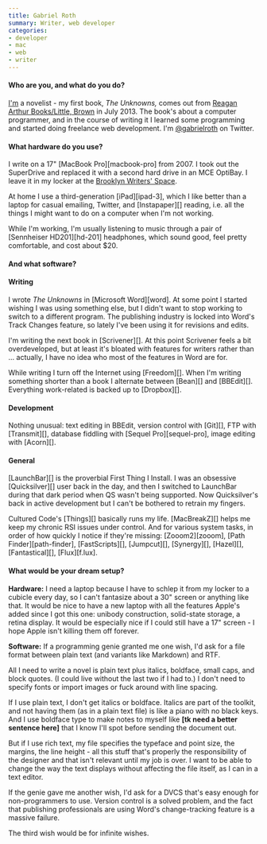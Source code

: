 ```yaml
---
title: Gabriel Roth
summary: Writer, web developer
categories:
- developer
- mac
- web
- writer
---
```


#### Who are you, and what do you do?

[I'm](http://gabrielroth.com/ "Gabriel's website.") a novelist - my first book, _The Unknowns,_ comes out from [Reagan Arthur Books/Little, Brown](http://www.reaganarthurbooks.com/ "Gabriel's book publisher.") in July 2013. The book's about a computer programmer, and in the course of writing it I learned some programming and started doing freelance web development. I'm [@gabrielroth](http://twitter.com/gabrielroth "Gabriel's Twitter account.") on Twitter.

#### What hardware do you use?

I write on a 17" [MacBook Pro][macbook-pro] from 2007. I took out the SuperDrive and replaced it with a second hard drive in an MCE OptiBay. I leave it in my locker at the [Brooklyn Writers' Space](http://www.brooklynwriters.com/ "An office space for writers in Brooklyn."). 

At home I use a third-generation [iPad][ipad-3], which I like better than a laptop for casual emailing, Twitter, and [Instapaper][] reading, i.e. all the things I might want to do on a computer when I'm not working.

While I'm working, I'm usually listening to music through a pair of [Sennheiser HD201][hd-201] headphones, which sound good, feel pretty comfortable, and cost about $20. 

#### And what software?

#### Writing

I wrote _The Unknowns_ in [Microsoft Word][word]. At some point I started wishing I was using something else, but I didn't want to stop working to switch to a different program. The publishing industry is locked into Word's Track Changes feature, so lately I've been using it for revisions and edits.

I'm writing the next book in [Scrivener][]. At this point Scrivener feels a bit overdeveloped, but at least it's bloated with features for writers rather than ... actually, I have no idea who most of the features in Word are for.

While writing I turn off the Internet using [Freedom][]. When I'm writing something shorter than a book I alternate between [Bean][] and [BBEdit][]. Everything work-related is backed up to [Dropbox][].

#### Development

Nothing unusual: text editing in BBEdit, version control with [Git][], FTP with [Transmit][], database fiddling with [Sequel Pro][sequel-pro], image editing with [Acorn][].

#### General

[LaunchBar][] is the proverbial First Thing I Install. I was an obsessive [Quicksilver][] user back in the day, and then I switched to LaunchBar during that dark period when QS wasn't being supported. Now Quicksilver's back in active development but I can't be bothered to retrain my fingers.

Cultured Code's [Things][] basically runs my life. [MacBreakZ][] helps me keep my chronic RSI issues under control. And for various system tasks, in order of how quickly I notice if they're missing: [Zooom2][zooom], [Path Finder][path-finder], [FastScripts][], [Jumpcut][], [Synergy][], [Hazel][], [Fantastical][], [Flux][f.lux].

#### What would be your dream setup?

__Hardware:__ I need a laptop because I have to schlep it from my locker to a cubicle every day, so I can't fantasize about a 30" screen or anything like that. It would be nice to have a new laptop with all the features Apple's added since I got this one: unibody construction, solid-state storage, a retina display. It would be especially nice if I could still have a 17" screen - I hope Apple isn't killing them off forever.

__Software:__ If a programming genie granted me one wish, I'd ask for a file format between plain text (and variants like Markdown) and RTF.

All I need to write a novel is plain text plus italics, boldface, small caps, and block quotes. (I could live without the last two if I had to.) I don't need to specify fonts or import images or fuck around with line spacing. 

If I use plain text, I don't get italics or boldface. Italics are part of the toolkit, and not having them (as in a plain text file) is like a piano with no black keys. And I use boldface type to make notes to myself like __[tk need a better sentence here]__ that I know I'll spot before sending the document out.

But if I use rich text, my file specifies the typeface and point size, the margins, the line height - all this stuff that's properly the responsibility of the designer and that isn't relevant until my job is over. I want to be able to change the way the text displays without affecting the file itself, as I can in a text editor.

If the genie gave me another wish, I'd ask for a DVCS that's easy enough for non-programmers to use. Version control is a solved problem, and the fact that publishing professionals are using Word's change-tracking feature is a massive failure.

The third wish would be for infinite wishes.